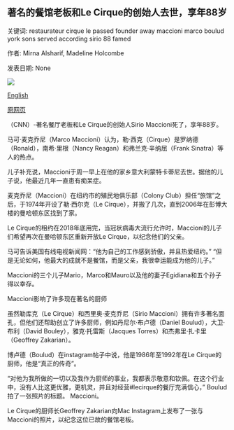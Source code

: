 ## 著名的餐馆老板和Le Cirque的创始人去世，享年88岁

关键词: restaurateur cirque le passed founder away maccioni marco boulud york sons served according sirio 88 famed

作者: Mirna Alsharif, Madeline Holcombe

发表日期: None

![](https://cdn.cnn.com/cnnnext/dam/assets/200421003552-sirio-maccioni-file-2014-super-tease.jpg)

[English](Famed%20restaurateur%20and%20founder%20of%20Le%20Cirque%20has%20passed%20away%20at%2088.md)

[原网页](https://edition.cnn.com/travel/article/le-cirque-sirio-maccioni-death/index.html)

（CNN）-著名餐厅老板和Le Cirque的创始人Sirio Maccioni死了，享年88岁。

马可·麦克乔尼（Marco Maccioni）认为，勒·西克（Cirque）是罗纳德（Ronald），南希·里根（Nancy Reagan）和弗兰克·辛纳屈（Frank Sinatra）等人的热点。

儿子补充说，Maccioni于周一早上在他的家乡意大利蒙特卡蒂尼去世。据他的儿子说，他最近几年一直患有痴呆症。

麦克乔尼（Maccioni）在纽约市的殖民地俱乐部（Colony Club）担任“旅馆”之后，于1974年开设了勒·西尔克（Le Cirque），并搬了几次，直到2006年在彭博大楼的曼哈顿东区找到了家。

Le Cirque的租约在2018年底用完，当冠状病毒大流行允许时，Maccioni的儿子们希望再次在曼哈顿东区重新开放Le Cirque，以纪念他们的父亲。

马可告诉美国有线电视新闻网：“他为自己的工作感到骄傲，并且热爱纽约。” “但是无论如何，他最大的成就不是餐馆，而是父亲，我很幸运能成为他的儿子。”

Maccioni的三个儿子Mario，Marco和Mauro以及他的妻子Egidiana和五个孙子得以幸存。

Maccioni影响了许多现在著名的厨师

虽然勒库克（Le Cirque）和西里奥·麦克乔尼（Sirio Maccioni）拥有许多著名面孔，但他们还帮助创立了许多厨师，例如丹尼尔·布卢德（Daniel Boulud），大卫·布利（David Bouley），雅克·托雷斯（Jacques Torres）和杰弗里·扎卡里（Geoffrey Zakarian）。

博卢德（Boulud）在instagram帖子中说，他是1986年至1992年在Le Cirque的厨师，他是“真正的传奇”。

“对他为我所做的一切以及我作为厨师的事业，我都表示敬意和钦佩。在这个行业中，没有人比这更优雅，更机灵，并且对经营\#lecirque的餐厅充满信心，” Boulud拍了一张照片的标题。 Maccioni。

Le Cirque的厨师长Geoffrey Zakarian向Mac Instagram上发布了一张与Maccioni的照片，以纪念这位已故的餐馆老板。